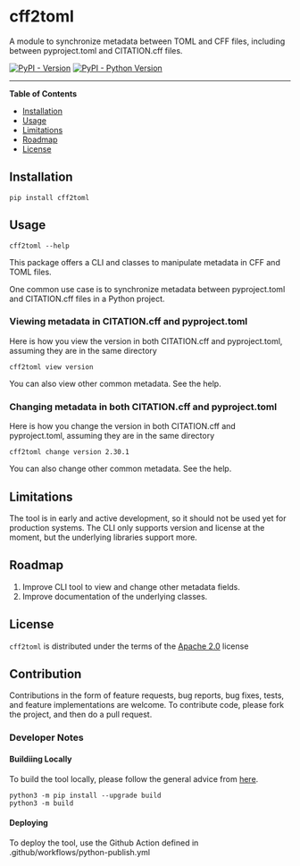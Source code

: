 # cff2toml

A module to synchronize metadata between TOML and CFF files, including between pyproject.toml and CITATION.cff files.

[![PyPI - Version](https://img.shields.io/pypi/v/cff2toml.svg)](https://pypi.org/project/cff2toml)
[![PyPI - Python Version](https://img.shields.io/pypi/pyversions/cff2toml.svg)](https://pypi.org/project/cff2toml)

---

**Table of Contents**

- [Installation](#installation)
- [Usage](#usage)
- [Limitations](#limitations)
- [Roadmap](#roadmap)
- [License](#license)

## Installation

```console
pip install cff2toml
```

## Usage

```console
cff2toml --help
```

This package offers a CLI and classes to manipulate metadata in CFF and TOML files.

One common use case is to synchronize metadata between pyproject.toml and CITATION.cff files in a Python project.

### Viewing metadata in CITATION.cff and pyproject.toml

Here is how you view the version in both CITATION.cff and pyproject.toml,
assuming they are in the same directory

```
cff2toml view version
```

You can also view other common metadata. See the help.

### Changing metadata in both CITATION.cff and pyproject.toml

Here is how you change the version in both CITATION.cff and pyproject.toml,
assuming they are in the same directory

```
cff2toml change version 2.30.1
```

You can also change other common metadata. See the help.

## Limitations

The tool is in early and active development, so it should not be used yet for production systems. The CLI only supports version and license at the moment, but the underlying libraries support more.

## Roadmap

1. Improve CLI tool to view and change other metadata fields.
2. Improve documentation of the underlying classes.

## License

`cff2toml` is distributed under the terms of the [Apache 2.0](https://spdx.org/licenses/Apache-2.0.html) license

## Contribution

Contributions in the form of feature requests, bug reports, bug fixes, tests, and feature implementations are welcome. To contribute code, please fork the project, and then do a pull request.

### Developer Notes

#### Buildiing Locally

To build the tool locally, please follow the general advice from [here](https://packaging.python.org/en/latest/tutorials/packaging-projects/).

```
python3 -m pip install --upgrade build
python3 -m build
```

#### Deploying

To deploy the tool, use the Github Action defined in .github/workflows/python-publish.yml
